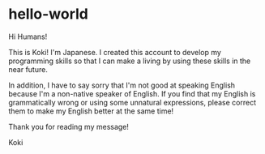 # hello-world

Hi Humans!

This is Koki!  I'm Japanese.  I created this account to develop my programming skills so that I can make a living by using these skills in the near future.

In addition, I have to say sorry that I'm not good at speaking English because I'm a non-native speaker of English.  If you find that my English is grammatically wrong or using some unnatural expressions, please correct them to make my English better at the same time!

Thank you for reading my message!

Koki

